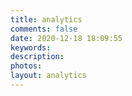 ```yaml
---
title: analytics
comments: false
date: 2020-12-18 18:09:55
keywords:
description:
photos:
layout: analytics
---
```

